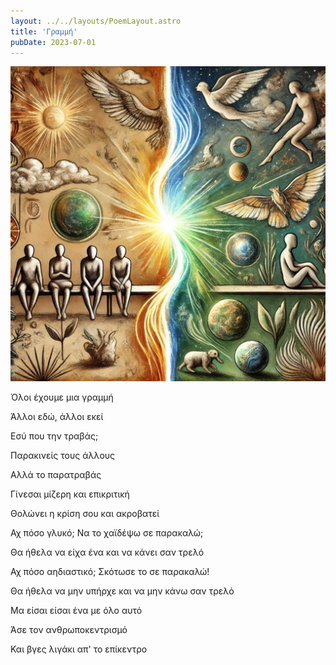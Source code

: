 ```yaml
---
layout: ../../layouts/PoemLayout.astro
title: 'Γραμμή'
pubDate: 2023-07-01
---
```

![An image of a group of creatures divided by an imaginary line.](../../images/grammh.webp)

Όλοι έχουμε μια γραμμή

Άλλοι εδώ, άλλοι εκεί

Εσύ που την τραβάς;

Παρακινείς τους άλλους

Αλλά το παρατραβάς

Γίνεσαι μίζερη και επικριτική

Θολώνει η κρίση σου και ακροβατεί

Αχ πόσο γλυκό; Να το χαϊδέψω σε παρακαλώ;

Θα ήθελα να είχα ένα και να κάνει σαν τρελό

Αχ πόσο αηδιαστικό; Σκότωσε το σε παρακαλώ!

Θα ήθελα να μην υπήρχε και να μην κάνω σαν τρελό

Μα είσαι είσαι ένα με όλο αυτό

Άσε τον ανθρωποκεντρισμό

Και βγες λιγάκι απ' το επίκεντρο
